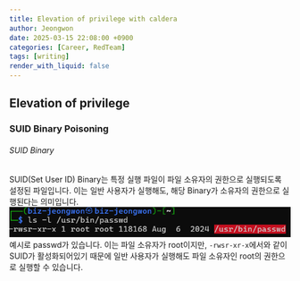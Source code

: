 ```yaml
---
title: Elevation of privilege with caldera
author: Jeongwon
date: 2025-03-15 22:08:00 +0900
categories: [Career, RedTeam]
tags: [writing]
render_with_liquid: false
---
```

## Elevation of privilege

### SUID Binary Poisoning

###### SUID Binary
SUID(Set User ID) Binary는 특정 실행 파일이 파일 소유자의 권한으로 실행되도록 설정된 파일입니다. 이는 일반 사용자가 실행해도, 해당 Binary가 소유자의 권한으로 실행된다는 의미입니다.
<br>
![image](assets/img/elevation-of-privilege-with-caldera/suid_binary.png)
예시로 passwd가 있습니다. 이는 파일 소유자가 root이지만, `-rwsr-xr-x`에서와 같이 SUID가 활성화되어있기 때문에 일반 사용자가 실행해도 파일 소유자인 root의 권한으로 실행할 수 있습니다.
